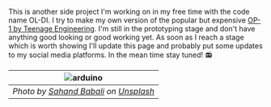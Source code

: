 This is another side project I'm working on in my free time with the code name OL-DI. I try to make my own version of the popular but expensive [OP-1 by Teenage Engineering](https://teenage.engineering/products/op-1). I'm still in the prototyping stage and don't have anything good looking or good working yet. As soon as I reach a stage which is worth showing I'll update this page and probably put some updates to my social media platforms. In the mean time stay tuned! 📻

| ![arduino](assets/images/arduino.jpg) | 
|:--:| 
| *Photo by <a href="https://unsplash.com/@sahandbabali?utm_source=unsplash&utm_medium=referral&utm_content=creditCopyText">Sahand Babali</a> on <a href="https://unsplash.com/s/photos/microcontroller?utm_source=unsplash&utm_medium=referral&utm_content=creditCopyText">Unsplash</a>* |